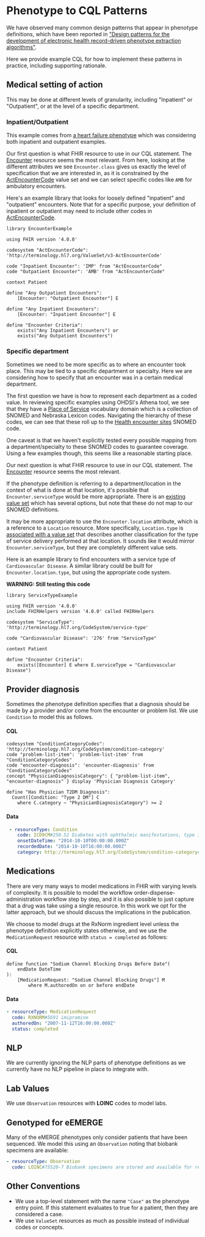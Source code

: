 # Phenotype to CQL Patterns

We have observed many common design patterns that appear in phenotype definitions, which have been reported in ["Design patterns for the development of electronic health record-driven phenotype extraction algorithms"](https://doi.org/10.1016/j.jbi.2014.06.007).

Here we provide example CQL for how to implement these patterns in practice, including supporting rationale.

## Medical setting of action

This may be done at different levels of granularity, including "Inpatient" or "Outpatient", or at the level of a specific department.

### Inpatient/Outpatient

This example comes from [a heart failure phenotype](https://github.com/PheMA/heart-failure-use-case/blob/master/definition/heart-failure.cql) which was considering both inpatient and outpatient examples.

Our first question is what FHIR resource to use in our CQL statement. The [Encounter](https://www.hl7.org/fhir/encounter.html) resource seems the most relevant. From here, looking at the different attributes we see `Encounter.class` gives us exactly the level of specification that we are interested in, as it is constrained by the [ActEncounterCode](https://www.hl7.org/fhir/v3/ActEncounterCode/vs.html) value set and we can select specific codes like `AMB` for ambulatory encounters.

Here's an example library that looks for loosely defined "inpatient" and "outpatient" encounters. Note that for a specific purpose, your definition of inpatient or outpatient may need to include other codes in [ActEncounterCode](https://www.hl7.org/fhir/v3/ActEncounterCode/vs.html).

```
library EncounterExample

using FHIR version '4.0.0'

codesystem "ActEncounterCode": 'http://terminology.hl7.org/ValueSet/v3-ActEncounterCode'

code "Inpatient Encounter": 'IMP' from "ActEncounterCode"
code "Outpatient Encounter": 'AMB' from "ActEncounterCode"

context Patient

define "Any Outpatient Encounters":
    [Encounter: "Outpatient Encounter"] E

define "Any Inpatient Encounters":
    [Encounter: "Inpatient Encounter"] E

define "Encounter Criteria":
    exists("Any Inpatient Encounters") or
    exists("Any Outpatient Encounters")
```

### Specific department

Sometimes we need to be more specific as to where an encounter took place. This may be tied to a specific department or specialty. Here we are considering how to specify that an encounter was in a certain medical department.

The first question we have is how to represent each department as a coded value. In reviewing specific examples using OHDSI's Athena tool, we see that they have a [Place of Service](https://athena.ohdsi.org/search-terms/terms?domain=Place+of+Service&page=1&pageSize=15&query=) vocabulary domain which is a collection of SNOMED and Nebraska Lexicon codes. Navigating the hierarchy of these codes, we can see that these roll up to the [Health encounter sites](https://athena.ohdsi.org/search-terms/terms/4192764) SNOMED code.

One caveat is that we haven't explicitly tested every possible mapping from a department/specialty to these SNOMED codes to guarantee coverage. Using a few examples though, this seems like a reasonable starting place.

Our next question is what FHIR resource to use in our CQL statement. The [Encounter](https://www.hl7.org/fhir/encounter.html) resource seems the most relevant.

If the phenotype definition is referring to a department/location in the context of what is done at that location, it's possible that `Encounter.serviceType` would be more appropriate. There is an [existing value set](https://www.hl7.org/fhir/valueset-service-type.html) which has several options, but note that these do not map to our SNOMED definitions.

It may be more appropriate to use the `Encounter.location` attribute, which is a reference to a `Location` resource. More specifically, `Location.type` is [associated with a value set](https://www.hl7.org/fhir/v3/ServiceDeliveryLocationRoleType/vs.html) that describes another classification for the type of service delivery performed at that location. It sounds like it would mirror `Encounter.serviceType`, but they are completely different value sets.

Here is an example library to find encounters with a service type of `Cardiovascular Disease`. A similar library could be built for `Encounter.location.type`, but using the appropriate code system.

**WARNING: Still testing this code**

```
library ServiceTypeExample

using FHIR version '4.0.0'
include FHIRHelpers version '4.0.0' called FHIRHelpers

codesystem "ServiceType": 'http://terminology.hl7.org/CodeSystem/service-type'

code "Cardiovascular Disease": '276' from "ServiceType"

context Patient

define "Encounter Criteria":
    exists([Encounter] E where E.serviceType = "Cardiovascular Disease")
```

## Provider diagnosis

Sometimes the phenotype definition specifies that a diagnosis should be made by
a provider and/or come from the encounter or problem list. We use `Condition` to
model this as follows.

#### CQL

```
codesystem "ConditionCategoryCodes": 'http://terminology.hl7.org/CodeSystem/condition-category'
code "problem-list-item": 'problem-list-item' from "ConditionCategoryCodes"
code "encounter-diagnosis": 'encounter-diagnosis' from "ConditionCategoryCodes"
concept "PhysicianDiagnosisCategory": { "problem-list-item", "encounter-diagnosis" } display 'Physician Diagnosis Category'

define "Has Physician T2DM Diagnosis":
  Count([Condition: "Type 2 DM"] C
    where C.category ~ "PhysicianDiagnosisCategory") >= 2
```

#### Data

```yaml
 - resourceType: Condition
    code: ICD9CM#250.52 Diabetes with ophthalmic manifestations, type II or unspecified type, uncontrolled
    onsetDateTime: "2014-10-10T00:00:00.000Z"
    recordedDate: "2014-10-10T16:00:00.000Z"
    category: http://terminology.hl7.org/CodeSystem/condition-category#problem-list-item Problem List

```

## Medications

There are very many ways to model medications in FHIR with varying levels of
complexity. It is possible to model the workflow order-dispense-administration
workflow step by step, and it is also possible to just capture that a drug was
take using a single resource. In this work we opt for the latter approach, but
we should discuss the implications in the publication.

We choose to model drugs at the RxNorm ingredient level unless the phenotype
definition explicitly states otherwise, and we use the `MedicationRequest` resource
with `status = completed` as follows:

#### CQL

```
define function "Sodium Channel Blocking Drugs Before Date"(
    endDate DateTime
):
    [MedicationRequest: "Sodium Channel Blocking Drugs"] M
        where M.authoredOn on or before endDate
```

#### Data

```yaml
- resourceType: MedicationRequest
  code: RXNORM#5691 imipramine
  authoredOn: "2007-11-12T16:00:00.000Z"
  status: completed
```

## NLP

We are currently ignoring the NLP parts of phenotype definitions as we currently
have no NLP pipeline in place to integrate with.

## Lab Values

We use `Observation` resources with **LOINC** codes to model labs.

## Genotyped for eEMERGE

Many of the eMERGE phenotypes only consider patients that have been sequenced. We
model this using an `Observation` noting that biobank specimens are available:

```yaml
- resourceType: Observation
  code: LOINC#75520-7 Biobank specimens are stored and available for research
```

## Other Conventions

- We use a top-level statement with the name `"Case"` as the phenotype entry
  point. If this statement evaluates to true for a patient, then they are considered
  a case.
- We use `ValueSet` resources as much as possible instead of individual codes or
  concepts.
